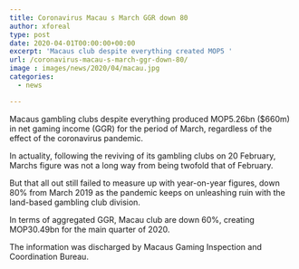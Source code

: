 ```yaml
---
title: Coronavirus Macau s March GGR down 80
author: xforeal 
type: post
date: 2020-04-01T00:00:00+00:00
excerpt: 'Macaus club despite everything created MOP5 '
url: /coronavirus-macau-s-march-ggr-down-80/
image : images/news/2020/04/macau.jpg
categories:
  - news

---
```

Macaus gambling clubs despite everything produced MOP5.26bn ($660m) in net gaming income (GGR) for the period of March, regardless of the effect of the coronavirus pandemic. 

In actuality, following the reviving of its gambling clubs on 20 February, Marchs figure was not a long way from being twofold that of February. 

But that all out still failed to measure up with year-on-year figures, down 80&percnt; from March 2019 as the pandemic keeps on unleashing ruin with the land-based gambling club division. 

In terms of aggregated GGR, Macau club are down 60&percnt;, creating MOP30.49bn for the main quarter of 2020. 

The information was discharged by Macaus Gaming Inspection and Coordination Bureau.
